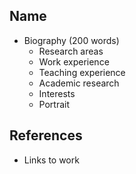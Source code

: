 
## Name

- Biography (200 words)
  - Research areas
  - Work experience
  - Teaching experience
  - Academic research
  - Interests
  - Portrait

## References

- Links to work
